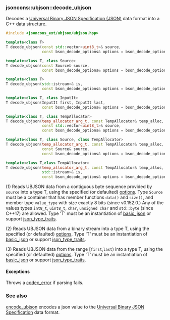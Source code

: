 ### jsoncons::ubjson::decode_ubjson

Decodes a [Universal Binary JSON Specification (JSON)](http://ubjson.org/) data format into a C++ data structure.

```c++
#include <jsoncons_ext/ubjson/ubjson.hpp>

template<class T>
T decode_ubjson(const std::vector<uint8_t>& source,
                const bson_decode_options& options = bson_decode_options()); (1) (until v0.152.0)

template<class T, class Source>
T decode_ubjson(const Source& source,
                const bson_decode_options& options = bson_decode_options()); (1) (since v0.152.0)

template<class T>
T decode_ubjson(std::istream>& is,
                const bson_decode_options& options = bson_decode_options()); (2)

template<class T, class InputIt>
T decode_ubjson(InputIt first, InputIt last,
                const bson_decode_options& options = bson_decode_options()); (3)

template<class T, class TempAllocator>
T decode_ubjson(temp_allocator_arg_t, const TempAllocator& temp_alloc,
                const std::vector<uint8_t>& source,
                const bson_decode_options& options = bson_decode_options()); (4) (until v0.152.0)

template<class T, class Source, class TempAllocator>
T decode_ubjson(temp_allocator_arg_t, const TempAllocator& temp_alloc,
                const Source& source,
                const bson_decode_options& options = bson_decode_options()); (4) (since v0.152.0)

template<class T,class TempAllocator>
T decode_ubjson(temp_allocator_arg_t, const TempAllocator& temp_alloc,
                std::istream>& is,
                const bson_decode_options& options = bson_decode_options()); (5)
```

(1) Reads UBJSON data from a contiguous byte sequence provided by `source` into a type T, using the specified (or defaulted) [options](ubjson_options.md). 
Type `Source` must be a container that has member functions `data()` and `size()`, 
and member type `value_type` with size exactly 8 bits (since v0.152.0.)
Any of the values types `int8_t`, `uint8_t`, `char`, `unsigned char` and `std::byte` (since C++17) are allowed.
Type 'T' must be an instantiation of [basic_json](../basic_json.md) 
or support [json_type_traits](../json_type_traits.md).  

(2) Reads UBJSON data from a binary stream into a type T, using the specified (or defaulted) [options](ubjson_options.md). 
Type 'T' must be an instantiation of [basic_json](../basic_json.md) 
or support [json_type_traits](../json_type_traits.md).

(3) Reads UBJSON data from the range [`first`,`last`) into a type T, using the specified (or defaulted) [options](ubjson_options.md). 
Type 'T' must be an instantiation of [basic_json](../basic_json.md) 
or support [json_type_traits](../json_type_traits.md).

#### Exceptions

Throws a [codec_error](../codec_error.md) if parsing fails.

### See also

[encode_ubjson](encode_ubjson.md) encodes a json value to the [Universal Binary JSON Specification](http://ubjson.org/) data format.


